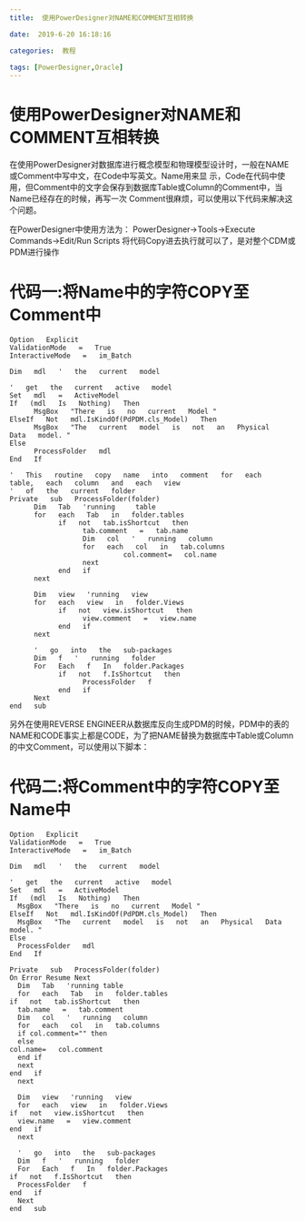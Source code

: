 ```yaml
---
title:  使用PowerDesigner对NAME和COMMENT互相转换

date:  2019-6-20 16:18:16

categories:  教程

tags: [PowerDesigner,Oracle]
---
```


# 使用PowerDesigner对NAME和COMMENT互相转换

在使用PowerDesigner对数据库进行概念模型和物理模型设计时，一般在NAME或Comment中写中文，在Code中写英文。Name用来显 示，Code在代码中使用，但Comment中的文字会保存到数据库Table或Column的Comment中，当Name已经存在的时候，再写一次 Comment很麻烦，可以使用以下代码来解决这个问题。

在PowerDesigner中使用方法为：
PowerDesigner->Tools->Execute Commands->Edit/Run Scripts
将代码Copy进去执行就可以了，是对整个CDM或PDM进行操作

# 代码一:将Name中的字符COPY至Comment中

```
Option   Explicit 
ValidationMode   =   True 
InteractiveMode   =   im_Batch

Dim   mdl   '   the   current   model

'   get   the   current   active   model 
Set   mdl   =   ActiveModel 
If   (mdl   Is   Nothing)   Then 
      MsgBox   "There   is   no   current   Model " 
ElseIf   Not   mdl.IsKindOf(PdPDM.cls_Model)   Then 
      MsgBox   "The   current   model   is   not   an   Physical   Data   model. " 
Else 
      ProcessFolder   mdl 
End   If

'   This   routine   copy   name   into   comment   for   each   table,   each   column   and   each   view 
'   of   the   current   folder 
Private   sub   ProcessFolder(folder) 
      Dim   Tab   'running     table 
      for   each   Tab   in   folder.tables 
            if   not   tab.isShortcut   then 
                  tab.comment   =   tab.name 
                  Dim   col   '   running   column 
                  for   each   col   in   tab.columns 
                            col.comment=   col.name 
                  next 
            end   if 
      next

      Dim   view   'running   view 
      for   each   view   in   folder.Views 
            if   not   view.isShortcut   then 
                  view.comment   =   view.name 
            end   if 
      next

      '   go   into   the   sub-packages 
      Dim   f   '   running   folder 
      For   Each   f   In   folder.Packages 
            if   not   f.IsShortcut   then 
                  ProcessFolder   f 
            end   if 
      Next 
end   sub
```

另外在使用REVERSE ENGINEER从数据库反向生成PDM的时候，PDM中的表的NAME和CODE事实上都是CODE，为了把NAME替换为数据库中Table或Column的中文Comment，可以使用以下脚本：

# 代码二:将Comment中的字符COPY至Name中

```
Option   Explicit 
ValidationMode   =   True 
InteractiveMode   =   im_Batch

Dim   mdl   '   the   current   model

'   get   the   current   active   model 
Set   mdl   =   ActiveModel 
If   (mdl   Is   Nothing)   Then 
  MsgBox   "There   is   no   current   Model " 
ElseIf   Not   mdl.IsKindOf(PdPDM.cls_Model)   Then 
  MsgBox   "The   current   model   is   not   an   Physical   Data   model. " 
Else 
  ProcessFolder   mdl 
End   If

Private   sub   ProcessFolder(folder) 
On Error Resume Next
  Dim   Tab   'running table 
  for   each   Tab   in   folder.tables 
if   not   tab.isShortcut   then 
  tab.name   =   tab.comment
  Dim   col   '   running   column 
  for   each   col   in   tab.columns 
  if col.comment="" then
  else
col.name=   col.comment 
  end if
  next 
end   if 
  next

  Dim   view   'running   view 
  for   each   view   in   folder.Views 
if   not   view.isShortcut   then 
  view.name   =   view.comment 
end   if 
  next

  '   go   into   the   sub-packages 
  Dim   f   '   running   folder 
  For   Each   f   In   folder.Packages 
if   not   f.IsShortcut   then 
  ProcessFolder   f 
end   if 
  Next 
end   sub
```


